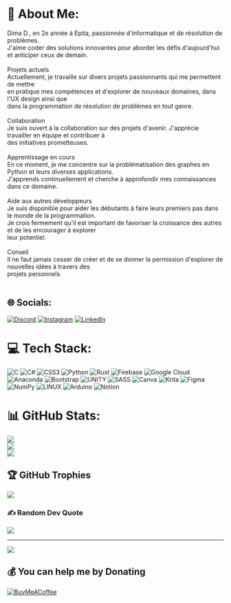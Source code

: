 # 💫 About Me:
Dima D., en 2e année à Epita, passionnée d'informatique et de résolution de problèmes. <br>J'aime coder des solutions innovantes pour aborder les défis d'aujourd'hui et anticiper ceux de demain.<br><br>Projets actuels<br>Actuellement, je travaille sur divers projets passionnants qui me permettent de mettre<br> en pratique mes compétences et d'explorer de nouveaux domaines, dans l'UX design ainsi que <br>dans la programmation de résolution de problèmes en tout genre.<br><br>Collaboration<br>Je suis ouvert à la collaboration sur des projets d'avenir. J'apprécie travailler en équipe et contribuer à<br> des initiatives prometteuses.<br><br>Apprentissage en cours<br>En ce moment, je me concentre sur la problématisation des graphes en Python et leurs diverses applications. <br>J'apprends continuellement et cherche à approfondir mes connaissances dans ce domaine.<br><br>Aide aux autres développeurs<br>Je suis disponible pour aider les débutants à faire leurs premiers pas dans le monde de la programmation. <br>Je crois fermement qu'il est important de favoriser la croissance des autres et de les encourager à explorer <br>leur potentiel.<br><br>Conseil<br>Il ne faut jamais cesser de créer et de se donner la permission d'explorer de nouvelles idées à travers des <br>projets personnels.<br><br>


## 🌐 Socials:
[![Discord](https://img.shields.io/badge/Discord-%237289DA.svg?logo=discord&logoColor=white)](https://discord.gg/stardust#0313) [![Instagram](https://img.shields.io/badge/Instagram-%23E4405F.svg?logo=Instagram&logoColor=white)](https://instagram.com/dima.dh) [![LinkedIn](https://img.shields.io/badge/LinkedIn-%230077B5.svg?logo=linkedin&logoColor=white)](https://linkedin.com/in/dima-dhehibi-2b6a86235/) 

# 💻 Tech Stack:
![C](https://img.shields.io/badge/c-%2300599C.svg?style=for-the-badge&logo=c&logoColor=white) ![C#](https://img.shields.io/badge/c%23-%23239120.svg?style=for-the-badge&logo=c-sharp&logoColor=white) ![CSS3](https://img.shields.io/badge/css3-%231572B6.svg?style=for-the-badge&logo=css3&logoColor=white) ![Python](https://img.shields.io/badge/python-3670A0?style=for-the-badge&logo=python&logoColor=ffdd54) ![Rust](https://img.shields.io/badge/rust-%23000000.svg?style=for-the-badge&logo=rust&logoColor=white) ![Firebase](https://img.shields.io/badge/firebase-%23039BE5.svg?style=for-the-badge&logo=firebase) ![Google Cloud](https://img.shields.io/badge/Google%20Cloud-%234285F4.svg?style=for-the-badge&logo=google-cloud&logoColor=white) ![Anaconda](https://img.shields.io/badge/Anaconda-%2344A833.svg?style=for-the-badge&logo=anaconda&logoColor=white) ![Bootstrap](https://img.shields.io/badge/bootstrap-%23563D7C.svg?style=for-the-badge&logo=bootstrap&logoColor=white) ![UNITY](https://img.shields.io/badge/Unity-%2320232a.svg?style=for-the-badge&logo=unity&logoColor=white) ![SASS](https://img.shields.io/badge/SASS-hotpink.svg?style=for-the-badge&logo=SASS&logoColor=white) ![Canva](https://img.shields.io/badge/Canva-%2300C4CC.svg?style=for-the-badge&logo=Canva&logoColor=white) ![Krita](https://img.shields.io/badge/Krita-203759?style=for-the-badge&logo=krita&logoColor=EEF37B) 	![Figma](https://img.shields.io/badge/figma-%23F24E1E.svg?style=for-the-badge&logo=figma&logoColor=white) ![NumPy](https://img.shields.io/badge/numpy-%23013243.svg?style=for-the-badge&logo=numpy&logoColor=white) ![LINUX](https://img.shields.io/badge/Linux-FCC624?style=for-the-badge&logo=linux&logoColor=black) ![Arduino](https://img.shields.io/badge/-Arduino-00979D?style=for-the-badge&logo=Arduino&logoColor=white) ![Notion](https://img.shields.io/badge/Notion-%23000000.svg?style=for-the-badge&logo=notion&logoColor=white)
# 📊 GitHub Stats:
![](https://github-readme-stats.vercel.app/api?username=D1dou&theme=midnight-purple&hide_border=false&include_all_commits=false&count_private=false)<br/>
![](https://github-readme-streak-stats.herokuapp.com/?user=D1dou&theme=midnight-purple&hide_border=false)<br/>
![](https://github-readme-stats.vercel.app/api/top-langs/?username=D1dou&theme=midnight-purple&hide_border=false&include_all_commits=false&count_private=false&layout=compact)

## 🏆 GitHub Trophies
![](https://github-profile-trophy.vercel.app/?username=D1dou&theme=discord&no-frame=false&no-bg=true&margin-w=4)

### ✍️ Random Dev Quote
![](https://quotes-github-readme.vercel.app/api?type=horizontal&theme=tokyonight)

---
[![](https://visitcount.itsvg.in/api?id=D1dou&icon=2&color=11)](https://visitcount.itsvg.in)

  ## 💰 You can help me by Donating
  [![BuyMeACoffee](https://img.shields.io/badge/Buy%20Me%20a%20Coffee-ffdd00?style=for-the-badge&logo=buy-me-a-coffee&logoColor=black)](https://buymeacoffee.com/https://www.buymeacoffee.com/dimadhehibi) 

  
<!-- Proudly created with GPRM ( https://gprm.itsvg.in ) -->
